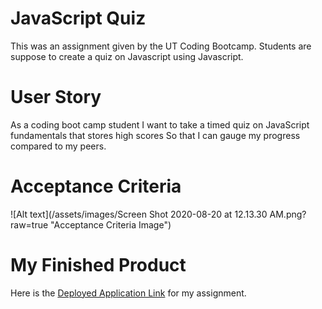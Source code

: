 # JavaScript Quiz 

This was an assignment given by the UT Coding Bootcamp.  Students are suppose to create a quiz on Javascript using Javascript.  

# User Story 
As a coding boot camp student
I want to take a timed quiz on JavaScript fundamentals that stores high scores
So that I can gauge my progress compared to my peers.  

 
# Acceptance Criteria 

![Alt text](/assets/images/Screen Shot 2020-08-20 at 12.13.30 AM.png?raw=true "Acceptance Criteria Image")



# My Finished Product
Here is the [Deployed Application Link](https://dgib21.github.io/javascriptQuiz/) for my assignment. 



